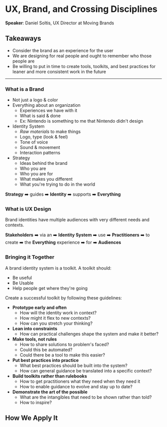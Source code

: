 # UX, Brand, and Crossing Disciplines

__Speaker__: Daniel Soltis, UX Director at Moving Brands

## Takeaways

- Consider the brand as an experience for the user
- We are designing for real people and ought to remember who those people are
- Be willing to put in time to create tools, toolkits, and best practices for leaner and more consistent work in the future

---

### What is a Brand

- Not just a logo & color
- Everything about an organization
  - Experiences we have with it
  - What is said & done
  - Ex: Nintendo is something to me that Nintendo didn't design
- Identity System
  - _Raw materials_ to make things
  - Logo, type (look & feel)
  - Tone of voice
  - Sound & movement
  - Interaction patterns
- Strategy
  - Ideas behind the brand
  - Who you are
  - Who you are for
  - What makes you different
  - What you're trying to do in the world

__Strategy__ :arrow_right: guides :arrow_right: __Identity__ :arrow_right: supports :arrow_right: __Everything__

### What is UX Design

Brand identities have multiple audiences with very different needs and contexts.

__Stakeholders__ :arrow_right: via an :arrow_right: __Identity System__ :arrow_right: use :arrow_right: __Practitioners__ :arrow_right: to create :arrow_right: the __Everything__ experience :arrow_right: for :arrow_right: __Audiences__

### Bringing it Together

A brand identity system is a toolkit. A toolkit should:

- Be useful
- Be Usable
- Help people get where they're going

Create a successful toolkit by following these guidelines:

- __Prototype early and often__
  - How will the identity work in context?
  - How might it flex to new contexts?
  - How can you stretch your thinking?
- __Lean into constraints__
  - How can practical challenges shape the system and make it better?
- __Make tools, not rules__
  - How to share solutions to problem's faced?
  - Could this be automated?
  - Could there be a tool to make this easier?
- __Put best practices into practice__
  - What best practices should be built into the system?
  - How can general guidance be translated into a specific context?
- __Build toolkits rather than rulebooks__
  - How to get practitioners what they need when they need it
  - How to enable guidance to evolve and stay up to date?
- __Demonstrate the art of the possible__
  - What are the intangibles that need to be shown rather than told?
  - How to inspire?

## How We Apply It